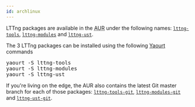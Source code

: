 ```yaml
---
id: archlinux
---
```


LTTng packages are available in the
<abbr title="Arch User Repository">AUR</abbr> under the following names:
<a href="https://aur.archlinux.org/packages/lttng-tools/" class="ext"><code>lttng-tools</code></a>,
<a href="https://aur.archlinux.org/packages/lttng-modules/" class="ext"><code>lttng-modules</code></a>
and
<a href="https://aur.archlinux.org/packages/lttng-ust/" class="ext"><code>lttng-ust</code></a>.

The 3 LTTng packages can be installed using the following
<a href="https://wiki.archlinux.org/index.php/yaourt" class="ext">Yaourt</a> commands

<pre class="term">
yaourt -S lttng-tools
yaourt -S lttng-modules
yaourt -S lttng-ust
</pre>

If you're living on the edge, the AUR also contains the latest Git master branch
for each of those packages:
<a href="https://aur.archlinux.org/packages/lttng-tools-git/" class="ext"><code>lttng-tools-git</code></a>,
<a href="https://aur.archlinux.org/packages/lttng-modules-git/" class="ext"><code>lttng-modules-git</code></a>
and
<a href="https://aur.archlinux.org/packages/lttng-ust-git/" class="ext"><code>lttng-ust-git</code></a>.
